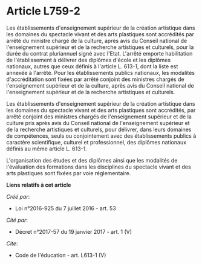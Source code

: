 # Article L759-2

Les établissements d'enseignement supérieur de la création artistique dans les domaines du spectacle vivant et des arts
plastiques sont accrédités par arrêté du ministre chargé de la culture, après avis du Conseil national de l'enseignement
supérieur et de la recherche artistiques et culturels, pour la durée du contrat pluriannuel signé avec l'Etat. L'arrêté
emporte habilitation de l'établissement à délivrer des diplômes d'école et les diplômes nationaux, autres que ceux définis à
l'article L. 613-1, dont la liste est annexée à l'arrêté. Pour les établissements publics nationaux, les modalités
d'accréditation sont fixées par arrêté conjoint des ministres chargés de l'enseignement supérieur et de la culture, après
avis du Conseil national de l'enseignement supérieur et de la recherche artistiques et culturels. 

Les établissements d'enseignement supérieur de la création artistique dans les domaines du spectacle vivant et des arts
plastiques sont accrédités, par arrêté conjoint des ministres chargés de l'enseignement supérieur et de la culture pris après
avis du Conseil national de l'enseignement supérieur et de la recherche artistiques et culturels, pour délivrer, dans leurs
domaines de compétences, seuls ou conjointement avec des établissements publics à caractère scientifique, culturel et
professionnel, des diplômes nationaux définis au même article L. 613-1. 

L'organisation des études et des diplômes ainsi que les modalités de l'évaluation des formations dans les disciplines du
spectacle vivant et des arts plastiques sont fixées par voie réglementaire.

**Liens relatifs à cet article**

_Créé par_:

  - Loi n°2016-925 du 7 juillet 2016 - art. 53

_Cité par_:

  - Décret n°2017-57 du 19 janvier 2017 - art. 1 (V)

_Cite_:

  - Code de l'éducation - art. L613-1 (V)
